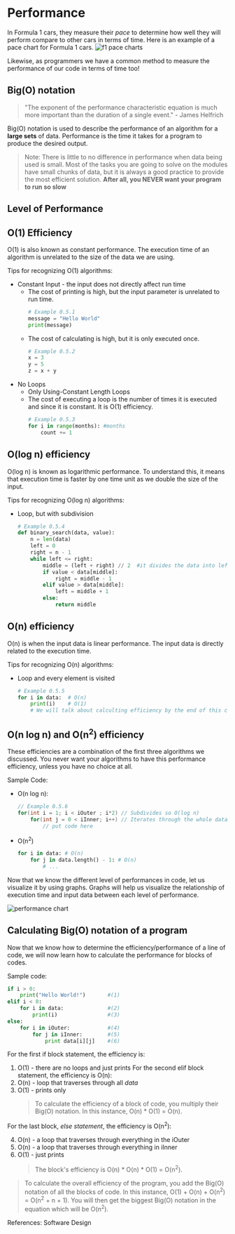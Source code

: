 # Performance

In Formula 1 cars, they measure their *pace* to determine how well they will perform compare to other cars in terms of time. Here is an example of a pace chart for Formula 1 cars.
![f1 pace charts](images/performance-00.png)

Likewise, as programmers we have a common method to measure the performance of our code in terms of time too!

## Big(O) notation

> "The exponent of the performance characteristic equation is much more important than the duration of a single event." - James Helfrich

Big(O) notation is used to describe the performance of an algorithm for a **large sets** of data. Performance is the time it takes for a program to produce the desired output.

> Note: There is little to no difference in performance when data being used is small. Most of the tasks you are going to solve on the modules have small chunks of data, but it is always a good practice to provide the most efficient solution. **After all, you NEVER want your program to run so slow**

## Level of Performance
O(1) Efficiency
-
O(1) is also known as constant performance. The execution time of an algorithm is unrelated to the size of the data we are using.

Tips for recognizing O(1) algorithms:
- Constant Input - the input does not directly affect run time
    - The cost of printing is high, but the input parameter is unrelated to run time.
        ```python
        # Example 0.5.1
        message = "Hello World"
        print(message)
        ```
    - The cost of calculating is high, but it is only executed once.
        ```python
        # Example 0.5.2
        x = 3
        y = 5
        z = x + y
- No Loops
    - Only Using-Constant Length Loops
    - The cost of executing a loop is the number of times it is executed and since it is constant. It is O(1) efficiency.
        ```python
        # Example 0.5.3
        for i in range(months): #months
            count += 1
        ```
O(log n) efficiency
- 
O(log n) is known as logarithmic performance. To understand this, it means that execution time is faster by one time unit as we double the size of the input.

Tips for recognizing O(log n) algorithms:
- Loop, but with subdivision
    ```python
    # Example 0.5.4
    def binary_search(data, value):
        n = len(data)
        left = 0
        right = n - 1
        while left <= right:
            middle = (left + right) // 2  #it divides the data into left and right. Very important to remember the DIVISION.
            if value < data[middle]:
                right = middle - 1
            elif value > data[middle]:
                left = middle + 1
            else:
                return middle
    ```

O(n) efficiency
-
O(n) is when the input data is linear performance. The input data is directly related to the execution time.

Tips for recognizing O(n) algorithms:
- Loop and every element is visited
    ```python
    # Example 0.5.5
    for i in data:  # O(n)
        print(i)    # O(1)
        # We will talk about calculting efficiency by the end of this chaper, but it is important to check the performance for each block of code.
    ```

O(n log n) and O(n<sup>2</sup>) efficiency
-
These efficiencies are a combination of the first three algorithms we discussed. You never want your algorithms to have this performance efficiency, unless you have no choice at all.

Sample Code:
- O(n log n):
    ```c++
    // Example 0.5.6
    for(int i = 1; i < iOuter ; i*2) // Subdivides so O(log n)
        for(int j = 0 < iInner; i++) // Iterates through the whole data so O(n)
            // put code here
    ```
- O(n<sup>2</sup>)
    ```python
    for i in data: # O(n)
        for j in data.length() - 1: # O(n)
            # ...
    ```

Now that we know the different level of performances in code, let us visualize it by using graphs. Graphs will help us visualize the relationship of execution time and input data between each level of performance.

![performance chart](images/big-o-00.jpg)

Calculating Big(O) notation of a program
-
Now that we know how to determine the efficiency/performance of a line of code, we will now learn how to calculate the performance for blocks of codes.

Sample code:
```python
if i > 0:
    print("Hello World!")       #(1)
elif i < 0:
    for i in data:              #(2)
        print(i)                #(3)
else:
    for i in iOuter:            #(4)
        for j in iInner:        #(5)
            print data[i][j]    #(6)
```
For the first if block statement, the efficiency is:
1. O(1) - there are no loops and just prints
For the second elif block statement, the efficiency is O(n):
2. O(n) - loop that traverses through all *data*
3. O(1) - prints only
    > To calculate the efficiency of a block of code, you multiply their Big(O) notation. In this instance, O(n) * O(1) = O(n).

For the last block, *else statement*, the efficiency is O(n<sup>2</sup>):

4. O(n) - a loop that traverses through everything in the iOuter
5. O(n) - a loop that traverses through everything in iInner
6. O(1) - just prints
    > The block's efficiency is O(n) * O(n) * O(1) = O(n<sup>2</sup>).

> To calculate the overall efficiency of the program, you add the Big(O) notation of all the blocks of code. In this instance, O(1) + O(n) + O(n<sup>2</sup>) = O(n<sup>2</sup> + n + 1). You will then get the biggest Big(O) notation in the equation which will be O(n<sup>2</sup>).

References:
Software Design
